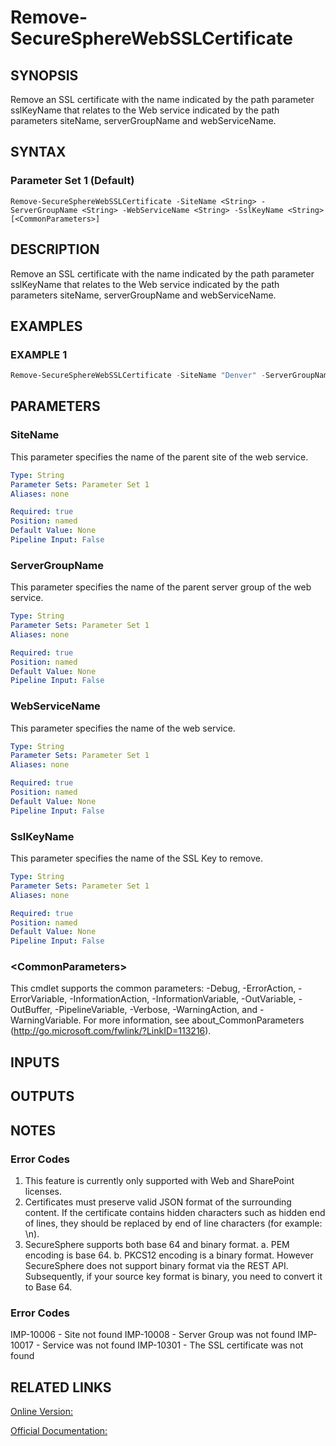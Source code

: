 ﻿# Remove-SecureSphereWebSSLCertificate

## SYNOPSIS
Remove an SSL certificate with the name indicated by the path parameter sslKeyName that relates to the Web service indicated by the path parameters siteName, serverGroupName and webServiceName.

## SYNTAX

### Parameter Set 1 (Default)
```
Remove-SecureSphereWebSSLCertificate -SiteName <String> -ServerGroupName <String> -WebServiceName <String> -SslKeyName <String> [<CommonParameters>]
```

## DESCRIPTION
Remove an SSL certificate with the name indicated by the path parameter sslKeyName that relates to the Web service indicated by the path parameters siteName, serverGroupName and webServiceName.

## EXAMPLES

### EXAMPLE 1

```powershell
Remove-SecureSphereWebSSLCertificate -SiteName "Denver" -ServerGroupName "HR-Prod" -WebServiceName "ODS-WebService" -SslKeyName "sslKey1"
```

## PARAMETERS

### SiteName
This parameter specifies the name of the parent site of the web service.

```yaml
Type: String
Parameter Sets: Parameter Set 1
Aliases: none

Required: true
Position: named
Default Value: None
Pipeline Input: False
```

### ServerGroupName
This parameter specifies the name of the parent server group of the web service.

```yaml
Type: String
Parameter Sets: Parameter Set 1
Aliases: none

Required: true
Position: named
Default Value: None
Pipeline Input: False
```

### WebServiceName
This parameter specifies the name of the web service.

```yaml
Type: String
Parameter Sets: Parameter Set 1
Aliases: none

Required: true
Position: named
Default Value: None
Pipeline Input: False
```

### SslKeyName
This parameter specifies the name of the SSL Key to remove.

```yaml
Type: String
Parameter Sets: Parameter Set 1
Aliases: none

Required: true
Position: named
Default Value: None
Pipeline Input: False
```

### \<CommonParameters\>
This cmdlet supports the common parameters: -Debug, -ErrorAction, -ErrorVariable, -InformationAction, -InformationVariable, -OutVariable, -OutBuffer, -PipelineVariable, -Verbose, -WarningAction, and -WarningVariable. For more information, see about_CommonParameters (http://go.microsoft.com/fwlink/?LinkID=113216).

## INPUTS

## OUTPUTS

## NOTES

### Error Codes
1. This feature is currently only supported with Web and SharePoint licenses.
2. Certificates must preserve valid JSON format of the surrounding content. If the certificate contains hidden characters such as hidden end of lines, they should be replaced by end of line characters (for example: \\n).
3. SecureSphere supports both base 64 and binary format.
a. PEM encoding is base 64.
b. PKCS12 encoding is a binary format.
However SecureSphere does not support binary format via the REST API. Subsequently, if your source key format is binary, you need to convert it to Base 64.

### Error Codes
IMP-10006 - Site not found
IMP-10008 - Server Group was not found
IMP-10017 - Service was not found
IMP-10301 - The SSL certificate was not found

## RELATED LINKS

[Online Version:](https://github.com/akshinmustafayev/Documentation/MD)

[Official Documentation:](https://docs.imperva.com/bundle/v13.6-api-reference-guide/page/61889.htm)



